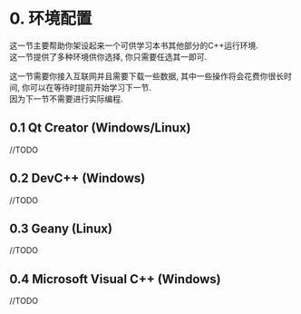 # 0. 环境配置
这一节主要帮助你架设起来一个可供学习本书其他部分的C++运行环境.  
这一节提供了多种环境供你选择, 你只需要任选其一即可.

这一节需要你接入互联网并且需要下载一些数据, 其中一些操作将会花费你很长时间, 你可以在等待时提前开始学习下一节.  
因为下一节不需要进行实际编程.

## 0.1 Qt Creator (Windows/Linux)
//TODO

## 0.2 DevC++ (Windows)
//TODO

## 0.3 Geany (Linux)
//TODO

## 0.4 Microsoft Visual C++ (Windows)
//TODO